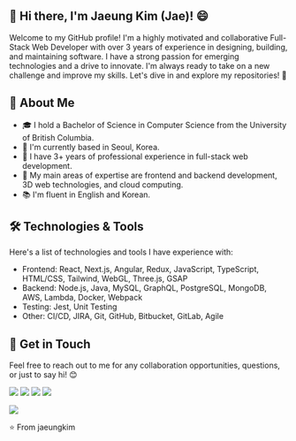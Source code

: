 ## 👋 Hi there, I'm Jaeung Kim (Jae)! 😄

Welcome to my GitHub profile! I'm a highly motivated and collaborative Full-Stack Web Developer with over 3 years of experience in designing, building, and maintaining software. I have a strong passion for emerging technologies and a drive to innovate. I'm always ready to take on a new challenge and improve my skills. Let's dive in and explore my repositories! 🚀

## 🌟 About Me

* 🎓 I hold a Bachelor of Science in Computer Science from the University of British Columbia.
* 📌 I'm currently based in Seoul, Korea.
* 💼 I have 3+ years of professional experience in full-stack web development.
* 🎯 My main areas of expertise are frontend and backend development, 3D web technologies, and cloud computing.
* 📚 I'm fluent in English and Korean.

## 🛠️ Technologies & Tools

Here's a list of technologies and tools I have experience with:

* Frontend: React, Next.js, Angular, Redux, JavaScript, TypeScript, HTML/CSS, Tailwind, WebGL, Three.js, GSAP
* Backend: Node.js, Java, MySQL, GraphQL, PostgreSQL, MongoDB, AWS, Lambda, Docker, Webpack
* Testing: Jest, Unit Testing
* Other: CI/CD, JIRA, Git, GitHub, Bitbucket, GitLab, Agile

<!-- ## 📈 GitHub Stats

[![Jaeung's GitHub stats](https://github-readme-stats.vercel.app/api?username=jaeungkim&theme=tokyonight)](https://github.com/jaeungkim/github-readme-stats)

[![Top Languages](https://github-readme-stats.vercel.app/api/top-langs/?username=jaeungkim&layout=compact&theme=tokyonight)](https://github.com/jaeungkim/github-readme-stats)
 -->

## 📮 Get in Touch

Feel free to reach out to me for any collaboration opportunities, questions, or just to say hi! 😊

[![][website]](https://www.jaeungkim.com)
[![][linkedin]](https://www.linkedin.com/in/jaeungkim0526/)
[![][mail]](mailto:jaewoongkim95@gmail.com)
[![][blog]](https://jaeungkim.com/blog)

![](https://komarev.com/ghpvc/?username=jaeungkim&color=dc143c)

⭐️ From jaeungkim

<!---------------------------
---------------------------->

[website]: https://img.shields.io/badge/Portfolio-742ddd?style=flat&logoColor=white&logo=QuickLook
[linkedin]: https://img.shields.io/badge/LinkedIn-2867b2?style=flat&logoColor=white&logo=LinkedIn
[blog]: https://img.shields.io/badge/Blog-20c997?style=flat&logoColor=white&logo=GitBook
[mail]: https://img.shields.io/badge/Mail-ea4335?style=flat&logoColor=white&logo=Gmail

